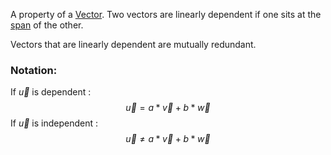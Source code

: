 A property of a [Vector](Vector.md). 
Two vectors are linearly dependent if one sits at the [span](Span%20of%20vector%20space.md) of the other. 

Vectors that are linearly dependent are mutually redundant.

### Notation:
If $\vec{u}$ is dependent :
$$ \vec{u} = a * \vec{v} + b * \vec{w}$$
If $\vec{u}$ is independent :
$$ \vec{u} \neq a * \vec{v} + b * \vec{w}$$
